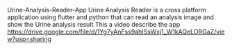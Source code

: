 Urine-Analysis-Reader-App
Urine Analysis Reader is a cross platform application using flutter and python that can read an analysis image and show the Urine analysis result This a video describe the app https://drive.google.com/file/d/1Yg7yAnFss9ahISsWxj1_W1kAQeLORGaZ/view?usp=sharing
